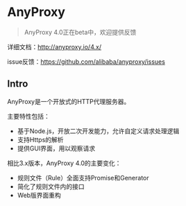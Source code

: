 AnyProxy
===================

> AnyProxy 4.0正在beta中，欢迎提供反馈

详细文档：http://anyproxy.io/4.x/

issue反馈：https://github.com/alibaba/anyproxy/issues

## Intro
AnyProxy是一个开放式的HTTP代理服务器。

主要特性包括：

* 基于Node.js，开放二次开发能力，允许自定义请求处理逻辑
* 支持Https的解析
* 提供GUI界面，用以观察请求

相比3.x版本，AnyProxy 4.0的主要变化：

* 规则文件（Rule）全面支持Promise和Generator
* 简化了规则文件内的接口
* Web版界面重构
